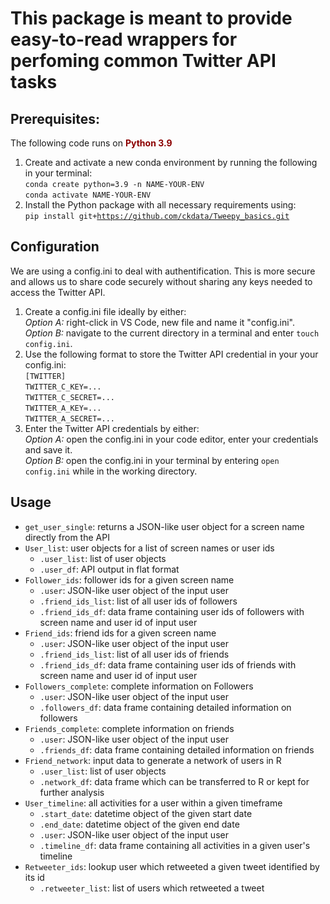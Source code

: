 # This package is meant to provide easy-to-read wrappers for perfoming common Twitter API tasks

## Prerequisites:
The following code runs on <span style="color:darkred">**Python 3.9**</span>
1. Create and activate a new conda environment by running the following in your terminal:\
<code>conda create python=3.9 -n NAME-YOUR-ENV</code>\
<code>conda activate NAME-YOUR-ENV</code>
2. Install the Python package with all necessary requirements using:\
<code>pip install git+https://github.com/ckdata/Tweepy_basics.git</code>

## Configuration
We are using a config.ini to deal with authentification. This is more secure and allows us to share code securely without sharing any keys needed to access the Twitter API.
1. Create a config.ini file ideally by either:\
*Option A:* right-click in VS Code, new file and name it "config.ini". \
*Option B:* navigate to the current directory in a terminal and enter <code>touch config.ini</code>.
2. Use the following format to store the Twitter API credential in your your config.ini:\
<code>[TWITTER]</code>\
<code>TWITTER_C_KEY=...</code>\
<code>TWITTER_C_SECRET=...</code>\
<code>TWITTER_A_KEY=...</code>\
<code>TWITTER_A_SECRET=...</code>
3. Enter the Twitter API credentials by either:\
*Option A:* open the config.ini in your code editor, enter your credentials and save it.\
*Option B:* open the config.ini in your terminal by entering <code>open config.ini</code> while in the working directory.

## Usage
* <code>get_user_single</code>: returns a JSON-like user object for a screen name directly from the API
* <code>User_list</code>: user objects for a list of screen names or user ids
    * <code>.user_list</code>: list of user objects
    * <code>.user_df</code>: API output in flat format
* <code>Follower_ids</code>: follower ids for a given screen name
    * <code>.user</code>: JSON-like user object of the input user
    * <code>.friend_ids_list</code>: list of all user ids of followers
    * <code>.friend_ids_df</code>: data frame containing user ids of followers with screen name and user id of input user
* <code>Friend_ids</code>: friend ids for a given screen name
    * <code>.user</code>: JSON-like user object of the input user
    * <code>.friend_ids_list</code>: list of all user ids of friends
    * <code>.friend_ids_df</code>: data frame containing user ids of friends with screen name and user id of input user
* <code>Followers_complete</code>: complete information on Followers
    * <code>.user</code>: JSON-like user object of the input user
    * <code>.followers_df</code>: data frame containing detailed information on followers
* <code>Friends_complete</code>: complete information on friends
    * <code>.user</code>: JSON-like user object of the input user
    * <code>.friends_df</code>: data frame containing detailed information on friends
* <code>Friend_network</code>: input data to generate a network of users in R
    * <code>.user_list</code>: list of user objects
    * <code>.network_df</code>: data frame which can be transferred to R or kept for further analysis
* <code>User_timeline</code>: all activities for a user within a given timeframe
    * <code>.start_date</code>: datetime object of the given start date
    * <code>.end_date</code>: datetime object of the given end date
    * <code>.user</code>: JSON-like user object of the input user
    * <code>.timeline_df</code>: data frame containing all activities in a given user's timeline
* <code>Retweeter_ids</code>: lookup user which retweeted a given tweet identified by its id
    * <code>.retweeter_list</code>: list of users which retweeted a tweet


